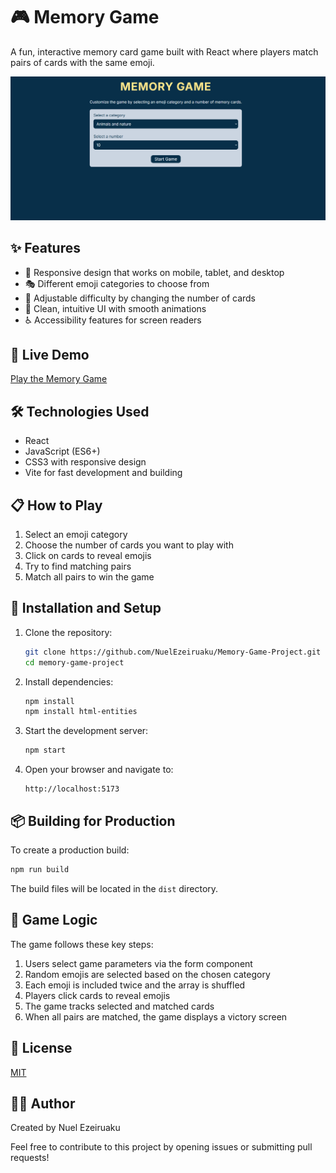 # 🎮 Memory Game

A fun, interactive memory card game built with React where players match pairs of cards with the same emoji.

![Memory Game Screenshot](https://github.com/NuelEzeiruaku/Memory-Game-Project/blob/main/memorygame.png?raw=true)

## ✨ Features

- 📱 Responsive design that works on mobile, tablet, and desktop
- 🎭 Different emoji categories to choose from
- 🔢 Adjustable difficulty by changing the number of cards
- 🎨 Clean, intuitive UI with smooth animations
- ♿ Accessibility features for screen readers

## 🚀 Live Demo

[Play the Memory Game](https://nuelsmemorygame.netlify.app/)

## 🛠️ Technologies Used

- React
- JavaScript (ES6+)
- CSS3 with responsive design
- Vite for fast development and building

## 📋 How to Play

1. Select an emoji category
2. Choose the number of cards you want to play with
3. Click on cards to reveal emojis
4. Try to find matching pairs
5. Match all pairs to win the game

## 🔧 Installation and Setup

1. Clone the repository:
   ```bash
   git clone https://github.com/NuelEzeiruaku/Memory-Game-Project.git
   cd memory-game-project
   ```

2. Install dependencies:
   ```bash
   npm install
   npm install html-entities
   ```

3. Start the development server:
   ```bash
   npm start
   ```

4. Open your browser and navigate to:
   ```
   http://localhost:5173
   ```

## 📦 Building for Production

To create a production build:

```bash
npm run build
```

The build files will be located in the `dist` directory.

## 🔄 Game Logic

The game follows these key steps:

1. Users select game parameters via the form component
2. Random emojis are selected based on the chosen category
3. Each emoji is included twice and the array is shuffled
4. Players click cards to reveal emojis
5. The game tracks selected and matched cards
6. When all pairs are matched, the game displays a victory screen


## 📝 License

[MIT](LICENSE)

## 👨‍💻 Author

Created by Nuel Ezeiruaku

Feel free to contribute to this project by opening issues or submitting pull requests!
